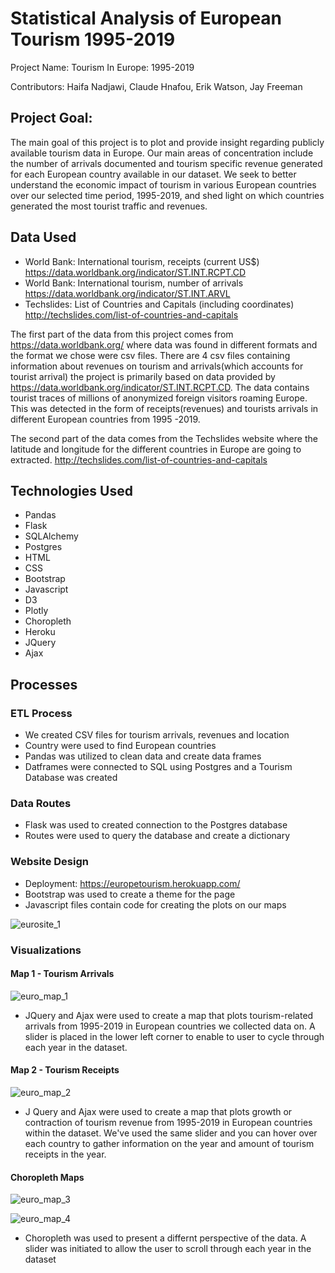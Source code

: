 # Statistical Analysis of European Tourism 1995-2019

Project Name: Tourism In Europe: 1995-2019

Contributors: Haifa Nadjawi, Claude Hnafou, Erik Watson, Jay Freeman

## Project Goal:

The main goal of this project is to plot and provide insight regarding publicly available tourism data in Europe. Our main areas of concentration include the number of arrivals documented and tourism specific revenue generated for each European country available in our dataset. We seek to better understand the economic impact of tourism in various European countries over our selected time period, 1995-2019, and shed light on which countries generated the most tourist traffic and revenues.

## Data Used

- World Bank: International tourism, receipts (current US$) https://data.worldbank.org/indicator/ST.INT.RCPT.CD
- World Bank: International tourism, number of arrivals https://data.worldbank.org/indicator/ST.INT.ARVL
- Techslides: List of Countries and Capitals (including coordinates) http://techslides.com/list-of-countries-and-capitals

The first part of the data from this project comes from https://data.worldbank.org/ where data was found in different formats and the format we chose were csv files. There are 4 csv files containing information about revenues on tourism and arrivals(which accounts for tourist arrival)
the project is primarily based on data provided by https://data.worldbank.org/indicator/ST.INT.RCPT.CD. The data contains tourist traces of millions of anonymized foreign visitors roaming Europe. This was detected in the form of receipts(revenues) and tourists arrivals in different European countries from 1995 -2019.

The second part of the data comes from the Techslides website where the latitude and longitude for the different countries in Europe are going to extracted.
http://techslides.com/list-of-countries-and-capitals

## Technologies Used

- Pandas
- Flask
- SQLAlchemy
- Postgres
- HTML
- CSS
- Bootstrap
- Javascript
- D3
- Plotly
- Choropleth
- Heroku
- JQuery
- Ajax

## Processes

### ETL Process

- We created CSV files for tourism arrivals, revenues and location
- Country were used to find European countries
- Pandas was utilized to clean data and create data frames
- Datframes were connected to SQL using Postgres and a Tourism Database was created

### Data Routes

- Flask was used to created connection to the Postgres database
- Routes were used to query the database and create a dictionary

### Website Design

- Deployment: https://europetourism.herokuapp.com/
- Bootstrap was used to create a theme for the page
- Javascript files contain code for creating the plots on our maps

![eurosite_1](https://media.giphy.com/media/77hnj5lZFkppdWrvqS/giphy.gif)

### Visualizations

#### Map 1 - Tourism Arrivals
![euro_map_1](https://media.giphy.com/media/4XUSjIp1ebkwxnvRV3/giphy.gif)

- JQuery and Ajax were used to create a map that plots tourism-related arrivals from 1995-2019 in European countries we collected data on. A slider is placed in the lower left corner to enable to user to cycle through each year in the dataset. 

#### Map 2 - Tourism Receipts
![euro_map_2](https://media.giphy.com/media/3J9LGtrFENusv3m0Hq/giphy.gif)

- J Query and Ajax were used to create a map that plots growth or contraction of tourism revenue from 1995-2019 in European countries within the dataset. We've used the same slider and you can hover over each country to gather information on the year and amount of tourism receipts in the year.

#### Choropleth Maps
![euro_map_3](https://media.giphy.com/media/H5bmCWmT4AwY0QGyMa/giphy.gif)

![euro_map_4](https://media.giphy.com/media/KilWKKuxpqDzvr8mNd/giphy.gif)

- Choropleth was used to present a differnt perspective of the data. A slider was initiated to allow the user to scroll through each year in the dataset
